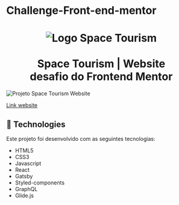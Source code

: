 # Challenge-Front-end-mentor
<h1 align="center">
   <img alt="Logo Space Tourism"  src="https://user-images.githubusercontent.com/92635792/147783952-7e19e93d-1e95-48d9-aaaa-d7c5f835911f.png"/>
   <br><br> Space Tourism | Website<br />desafio do Frontend Mentor
</h1>

<img alt="Projeto Space Tourism Website" src="https://user-images.githubusercontent.com/92635792/147784123-528cb89c-26a3-4955-90be-aa67c54f86c0.jpg"/>

[Link website](http://challengefrontendmentor.surge.sh/)


## :rocket: Technologies

Este projeto foi desenvolvido com as seguintes tecnologias:

-  HTML5
-  CSS3
-  Javascript
-  React
-  Gatsby
-  Styled-components
-  GraphQL
-  Glide.js
